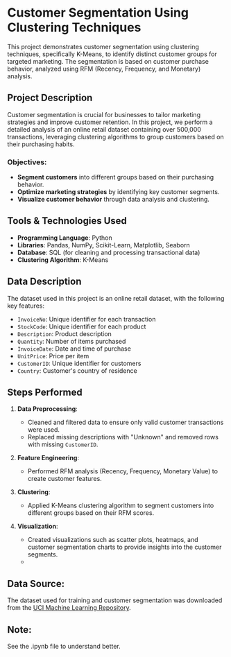 # Customer Segmentation Using Clustering Techniques

This project demonstrates customer segmentation using clustering techniques, specifically K-Means, to identify distinct customer groups for targeted marketing. The segmentation is based on customer purchase behavior, analyzed using RFM (Recency, Frequency, and Monetary) analysis.

## Project Description

Customer segmentation is crucial for businesses to tailor marketing strategies and improve customer retention. In this project, we perform a detailed analysis of an online retail dataset containing over 500,000 transactions, leveraging clustering algorithms to group customers based on their purchasing habits.

### Objectives:
- **Segment customers** into different groups based on their purchasing behavior.
- **Optimize marketing strategies** by identifying key customer segments.
- **Visualize customer behavior** through data analysis and clustering.

## Tools & Technologies Used
- **Programming Language**: Python
- **Libraries**: Pandas, NumPy, Scikit-Learn, Matplotlib, Seaborn
- **Database**: SQL (for cleaning and processing transactional data)
- **Clustering Algorithm**: K-Means

## Data Description

The dataset used in this project is an online retail dataset, with the following key features:
- `InvoiceNo`: Unique identifier for each transaction
- `StockCode`: Unique identifier for each product
- `Description`: Product description
- `Quantity`: Number of items purchased
- `InvoiceDate`: Date and time of purchase
- `UnitPrice`: Price per item
- `CustomerID`: Unique identifier for customers
- `Country`: Customer's country of residence

## Steps Performed

1. **Data Preprocessing**: 
    - Cleaned and filtered data to ensure only valid customer transactions were used.
    - Replaced missing descriptions with "Unknown" and removed rows with missing `CustomerID`.
    
2. **Feature Engineering**: 
    - Performed RFM analysis (Recency, Frequency, Monetary Value) to create customer features.
    
3. **Clustering**: 
    - Applied K-Means clustering algorithm to segment customers into different groups based on their RFM scores.
    
4. **Visualization**: 
    - Created visualizations such as scatter plots, heatmaps, and customer segmentation charts to provide insights into the customer segments.
    - 
## **Data Source**:  
The dataset used for training and customer segmentation was downloaded from the [UCI Machine Learning Repository](https://archive.ics.uci.edu/dataset/352/online+retail).

## Note:
See the .ipynb file to understand better.
